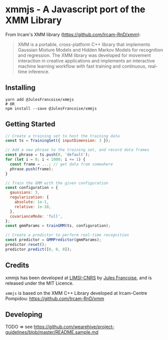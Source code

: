 # xmmjs - A Javascript port of the XMM Library

From Ircam's XMM library (https://github.com/Ircam-RnD/xmm):

> XMM is a portable, cross-platform C++ library that implements Gaussian Mixture Models and Hidden Markov Models for recognition and regression. The XMM library was developed for movement interaction in creative applications and implements an interactive machine learning workflow with fast training and continuous, real-time inference.

## Installing

```shell
yarn add @JulesFrancoise/xmmjs
# OR
npm install --save @JulesFrancoise/xmmjs
```

## Getting Started

```js
// Create a training set to host the training data
const ts = TrainingSet({ inputDimension: 3 });

// Add a new phrase to the training set, and record data frames
const phrase = ts.push(0, 'default');
for (let i = 0; i < 1000; i += 1) {
  const frame = ...; // get data from somewhere
  phrase.push(frame);
}

// Train the GMM with the given configuration
const configuration = {
  gaussians: 3,
  regularization: {
    absolute: 1e-1,
    relative: 1e-10,
  },
  covarianceMode: 'full',
};
const gmmParams = trainGMM(ts, configuration);

// Create a predictor to perform real-time recognition
const predictor = GMMPredictor(gmmParams);
predictor.reset();
predictor.predict([0, 0, 0]);
```

## Credits

xmmjs has been developed at [LIMSI-CNRS](https://www.limsi.fr/en/) by [Jules Françoise](https://www.julesfrancoise.com), and is released under the MIT Licence.

`xmmjs` is based on the XMM C++ Library developed at Ircam-Centre Pompidou:
https://github.com/Ircam-RnD/xmm

## Developing

TODO => see https://github.com/wearehive/project-guidelines/blob/master/README.sample.md
